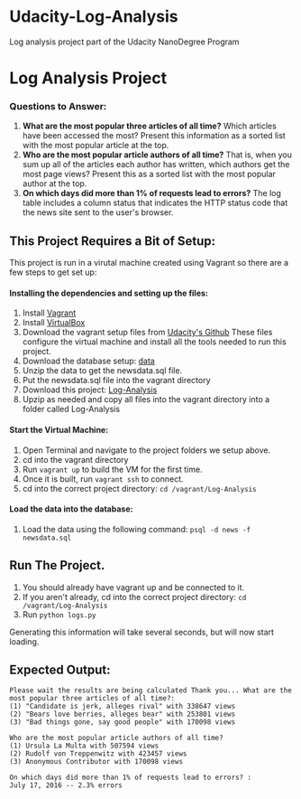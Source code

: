 # Udacity-Log-Analysis
Log analysis project part of the Udacity NanoDegree Program

# Log Analysis Project

### Questions to Answer:
1. **What are the most popular three articles of all time?** Which articles have been 
accessed the most? Present this information as a sorted list with the most popular 
article at the top.
1. **Who are the most popular article authors of all time?** That is, when you sum up 
all of the articles each author has written, which authors get the most page views? 
Present this as a sorted list with the most popular author at the top.
1. **On which days did more than 1% of requests lead to errors?**  The log table 
includes a column status that indicates the HTTP status code that the news site sent 
to the user's browser. 

## This Project Requires a Bit of Setup:
This project is run in a virutal machine created using Vagrant so there are a few steps
to get set up:
#### Installing the dependencies and setting up the files:
1. Install [Vagrant](https://www.vagrantup.com/)
1. Install [VirtualBox](https://www.virtualbox.org/)
1. Download the vagrant setup files from [Udacity's Github](https://github.com/udacity/fullstack-nanodegree-vm)
These files configure the virtual machine and install all the tools needed to run this project.
1. Download the database setup: [data](https://d17h27t6h515a5.cloudfront.net/topher/2016/August/57b5f748_newsdata/newsdata.zip)
1. Unzip the data to get the newsdata.sql file.
1. Put the newsdata.sql file into the vagrant directory
1. Download this project: [Log-Analysis](https://github.com/lythro10/Udacity-Log-Analysis.git)
1. Upzip as needed and copy all files into the vagrant directory into a folder called Log-Analysis
#### Start the Virtual Machine:
1. Open Terminal and navigate to the project folders we setup above.
1. cd into the vagrant directory
1. Run ``` vagrant up ``` to build the VM for the first time.
1. Once it is built, run ``` vagrant ssh ``` to connect.
1. cd into the correct project directory: ``` cd /vagrant/Log-Analysis ```
#### Load the data into the database:
1. Load the data using the following command: ``` psql -d news -f newsdata.sql ```


## Run The Project.
1. You should already have vagrant up and be connected to it. 
1. If you aren't already, cd into the correct project directory: ``` cd /vagrant/Log-Analysis ```
1. Run ``` python logs.py ```

Generating this information will take several seconds, but will now start loading. 

## Expected Output: 
    Please wait the results are being calculated Thank you... What are the most popular three articles of all time?:
    (1) "Candidate is jerk, alleges rival" with 338647 views
    (2) "Bears love berries, alleges bear" with 253801 views
    (3) "Bad things gone, say good people" with 170098 views
    
    Who are the most popular article authors of all time?
    (1) Ursula La Multa with 507594 views
    (2) Rudolf von Treppenwitz with 423457 views
    (3) Anonymous Contributor with 170098 views

    On which days did more than 1% of requests lead to errors? :
    July 17, 2016 -- 2.3% errors
    





